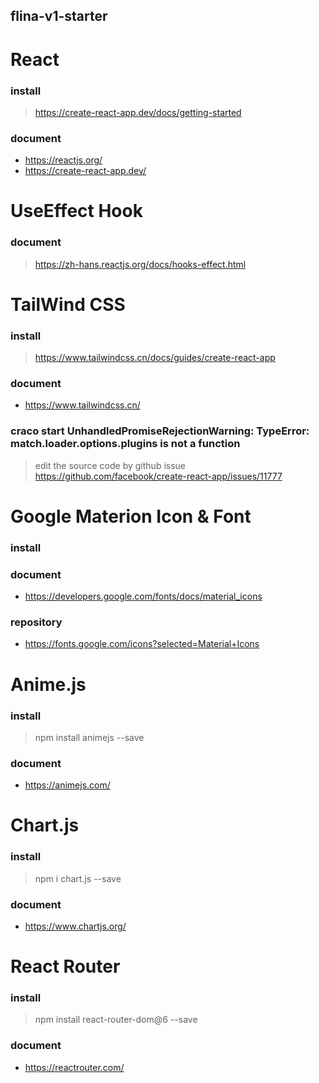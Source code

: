 ## flina-v1-starter

# React
### install
> https://create-react-app.dev/docs/getting-started
### document
- https://reactjs.org/
- https://create-react-app.dev/


# UseEffect Hook
### document
> https://zh-hans.reactjs.org/docs/hooks-effect.html

# TailWind CSS
### install
> https://www.tailwindcss.cn/docs/guides/create-react-app
### document
- https://www.tailwindcss.cn/
### craco start UnhandledPromiseRejectionWarning: TypeError: match.loader.options.plugins is not a function
> edit the source code by github issue https://github.com/facebook/create-react-app/issues/11777

# Google Materion Icon & Font
### install
> <link href="https://fonts.googleapis.com/icon?family=Material+Icons" rel="stylesheet">
### document
- https://developers.google.com/fonts/docs/material_icons
### repository
- https://fonts.google.com/icons?selected=Material+Icons


# Anime.js
### install
> npm install animejs --save

### document
- https://animejs.com/


# Chart.js
### install 
> npm i chart.js --save
### document
- https://www.chartjs.org/

# React Router
### install 
> npm install react-router-dom@6  --save

### document
- https://reactrouter.com/